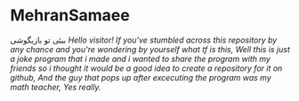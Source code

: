 # MehranSamaee
ببئی تو بازیگوشی
*Hello visitor! If you've stumbled across this repository by any chance and you're wondering by yourself what tf is this, Well this is just a joke program that i made and i wanted to share the program with my friends so i thought it would be a good idea to create a repository for it on github, And the guy that pops up after excecuting the program was my math teacher, Yes really.*
